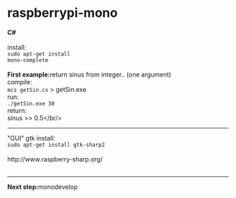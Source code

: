 # raspberrypi-mono

<b>C#</b><br/>
<br/>
install:<br/>
<code>sudo apt-get install mono-complete</code><br/>
<br/>
<b>First example:</b>return sinus from integer.. (one argument)<br/>
compile:<br/>
<code>mcs getSin.cs</code> > getSin.exe<br/>
run:<br/>
<code>./getSin.exe 30</code><br/>
return:<br/>
sinus >> 0.5</br/>
<hr />
"GUI" gtk install:<br/>
<code>sudo apt-get install gtk-sharp2</code><br/><br/>
http://www.raspberry-sharp.org/<br/><br/>
<hr />
<b>Next step:</b>monodevelop<br/>




